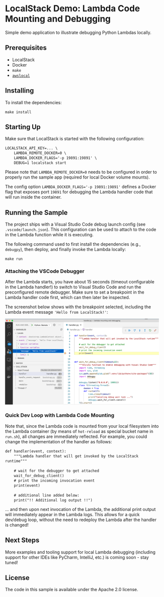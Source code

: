 # LocalStack Demo: Lambda Code Mounting and Debugging

Simple demo application to illustrate debugging Python Lambdas locally.

## Prerequisites

* LocalStack
* Docker
* `make`
* [`awslocal`](https://github.com/localstack/awscli-local)

## Installing

To install the dependencies:
```
make install
```

## Starting Up

Make sure that LocalStack is started with the following configuration:
```
LOCALSTACK_API_KEY=... \
    LAMBDA_REMOTE_DOCKER=0 \
    LAMBDA_DOCKER_FLAGS='-p 19891:19891' \
    DEBUG=1 localstack start
```

Please note that `LAMBDA_REMOTE_DOCKER=0` needs to be configured in order to properly run the sample app (required for local Docker volume mounts).

The config option `LAMBDA_DOCKER_FLAGS='-p 19891:19891'` defines a Docker flag that exposes port `19891` for debugging the Lambda handler code that will run inside the container.

## Running the Sample

The project ships with a Visual Studio Code debug launch config (see `.vscode/launch.json`). This configuration can be used to attach to the code in the Lambda function while it is executing.

The following command used to first install the dependencies (e.g., `debugpy`), then deploy, and finally invoke the Lambda locally:

```
make run
```

### Attaching the VSCode Debugger

After the Lambda starts, you have about 15 seconds (timeout configurable in the Lambda handler!) to switch to Visual Studio Code and run the preconfigured remote debugger. Make sure to set a breakpoint in the Lambda handler code first, which can then later be inspected.

The screenshot below shows with the breakpoint selected, including the Lambda event message `'Hello from LocalStack!'`:

<img src="vscode-debugging.png"/>

### Quick Dev Loop with Lambda Code Mounting

Note that, since the Lambda code is mounted from your local filesystem into the Lambda container (by means of `hot-reload` as special bucket name in `run.sh`), all changes are immediately reflected. For example, you could change the implementation of the handler as follows:
```
def handler(event, context):
    """Lambda handler that will get invoked by the LocalStack runtime"""

    # wait for the debugger to get attached
    wait_for_debug_client()
    # print the incoming invocation event
    print(event)

    # additional line added below:
    print("!! Additional log output !!")
```
... and then upon next invocation of the Lambda, the additional print output will immediately appear in the Lambda logs. This allows for a quick dev/debug loop, without the need to redeploy the Lambda after the handler is changed!

## Next Steps

More examples and tooling support for local Lambda debugging (including support for other IDEs like PyCharm, IntelliJ, etc.) is coming soon - stay tuned!

## License

The code in this sample is available under the Apache 2.0 license.
